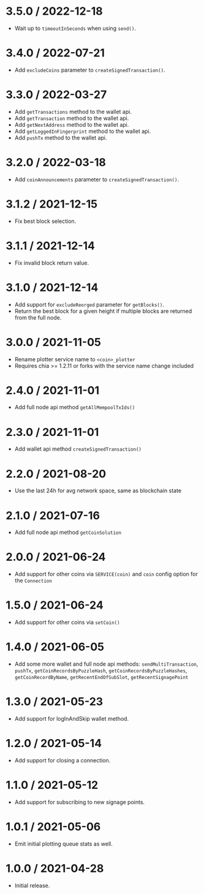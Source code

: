 3.5.0 / 2022-12-18
==================

* Wait up to `timeoutInSeconds` when using `send()`.

3.4.0 / 2022-07-21
==================

* Add `excludeCoins` parameter to `createSignedTransaction()`.

3.3.0 / 2022-03-27
==================

* Add `getTransactions` method to the wallet api.
* Add `getTransaction` method to the wallet api.
* Add `getNextAddress` method to the wallet api.
* Add `getLoggedInFingerprint` method to the wallet api.
* Add `pushTx` method to the wallet api.

3.2.0 / 2022-03-18
==================

* Add `coinAnnouncements` parameter to `createSignedTransaction()`.

3.1.2 / 2021-12-15
==================

* Fix best block selection.

3.1.1 / 2021-12-14
==================

* Fix invalid block return value.

3.1.0 / 2021-12-14
==================

* Add support for `excludeReorged` parameter for `getBlocks()`.
* Return the best block for a given height if multiple blocks are returned from the full node.

3.0.0 / 2021-11-05
==================

* Rename plotter service name to `<coin>_plotter`
* Requires chia >= 1.2.11 or forks with the service name change included

2.4.0 / 2021-11-01
==================

* Add full node api method `getAllMempoolTxIds()`

2.3.0 / 2021-11-01
==================

* Add wallet api method `createSignedTransaction()`

2.2.0 / 2021-08-20
==================

* Use the last 24h for avg network space, same as blockchain state

2.1.0 / 2021-07-16
==================

* Add full node api method `getCoinSolution`

2.0.0 / 2021-06-24
==================

* Add support for other coins via `SERVICE(coin)` and `coin` config option for the `Connection`

1.5.0 / 2021-06-24
==================

* Add support for other coins via `setCoin()`

1.4.0 / 2021-06-05
==================

* Add some more wallet and full node api methods: `sendMultiTransaction`, `pushTx`, `getCoinRecordsByPuzzleHash`, `getCoinRecordsByPuzzleHashes`, `getCoinRecordByName`, `getRecentEndOfSubSlot`, `getRecentSignagePoint`

1.3.0 / 2021-05-23
==================

* Add support for logInAndSkip wallet method.

1.2.0 / 2021-05-14
==================

* Add support for closing a connection.

1.1.0 / 2021-05-12
==================

* Add support for subscribing to new signage points.

1.0.1 / 2021-05-06
==================

* Emit initial plotting queue stats as well.

1.0.0 / 2021-04-28
==================

* Initial release.
